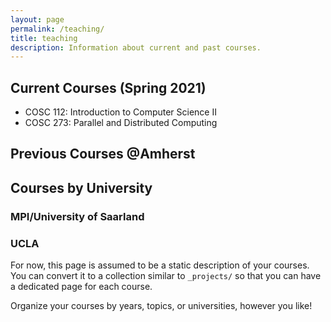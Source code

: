 ```yaml
---
layout: page
permalink: /teaching/
title: teaching
description: Information about current and past courses.
---
```


## Current Courses (Spring 2021)

- COSC 112: Introduction to Computer Science II
- COSC 273: Parallel and Distributed Computing

## Previous Courses @Amherst

## Courses by University

### MPI/University of Saarland

### UCLA

For now, this page is assumed to be a static description of your courses. You can convert it to a collection similar to `_projects/` so that you can have a dedicated page for each course.

Organize your courses by years, topics, or universities, however you like!
